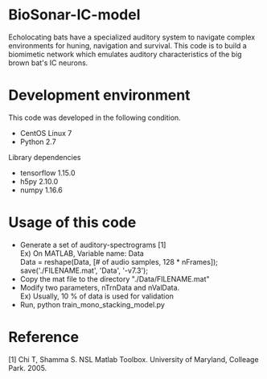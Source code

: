 # BioSonar-IC-model
Echolocating bats have a specialized auditory system to navigate complex environments for huning, navigation and survival.
This code is to build a biomimetic network which emulates auditory characteristics of the big brown bat's IC neurons.

# Development environment
This code was developed in the following condition.
  - CentOS Linux 7
  - Python 2.7
  
  Library dependencies
  - tensorflow 1.15.0
  - h5py 2.10.0
  - numpy 1.16.6

# Usage of this code
  - Generate a set of auditory-spectrograms [1]\
    Ex) On MATLAB, Variable name: Data\
        Data = reshape(Data, [# of audio samples, 128 * nFrames]);\
        save('./FILENAME.mat', 'Data', '-v7.3');
  - Copy the mat file to the directory "./Data/FILENAME.mat"
  - Modify two parameters, nTrnData and nValData.\
    Ex) Usually, 10 % of data is used for validation
  - Run, python train_mono_stacking_model.py
    
# Reference
  [1] Chi T, Shamma S. NSL Matlab Toolbox. University of Maryland, Colleage Park. 2005. 
